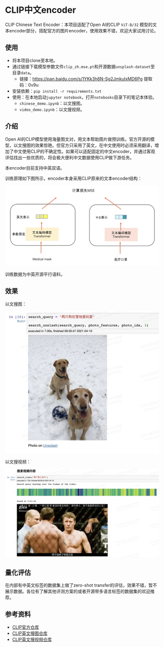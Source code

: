 # CLIP中文encoder

CLIP Chinese Text Encoder：本项目适配了Open AI的CLIP `ViT-B/32` 模型的文本encoder部分，搭配官方的图片encoder，使用效果不错，欢迎大家试用讨论。

## 使用

- 将本项目clone至本地。
- 通过链接下载模型参数文件`clip_zh.mse.pt`和开源数据`unsplash-dataset`至目录`data`。
    - 链接：https://pan.baidu.com/s/1YKk3h6N-Sg2JmkuIxMD6Pg 提取码：0v9u 
- 安装依赖：`pip install -r requirements.txt`
- 使用：在本地启动`jupyter notebook`，打开`notebooks`目录下的笔记本体验。
    - `chinese_demo.ipynb`：以文搜图。
    - `video_demo.ipynb`：以文搜视频。

## 介绍

Open AI的CLIP模型使用海量图文对，用文本帮助图片做预训练。官方开源的模型，以文搜图的效果惊艳。但官方只采用了英文，在中文使用时必须采用翻译，增加了中文使用CLIP的不确定性。如果可以适配固定的中文encoder，并通过客观评估找出一些优质的，将会极大便利中文数据使用CLIP做下游任务。

本encoder目前支持中英双语。

训练原理如下图所示，encoder本身采用CLIP原来的文本encoder结构：

![model](resource/clip_zh_encoder.jpg)

训练数据为中英开源平行语料。

## 效果

以文搜图：

![](resource/text_search_image.jpg)

以文搜视频：

![](resource/text_search_video.jpg)

## 量化评估

在内部有中英文标签的数据集上做了zero-shot transfer的评估，效果不错，暂不展示数据。各位有了解其他评测方案的或者开源带多语言标签的数据集的欢迎推荐。

## 参考资料

- [CLIP官方仓库](https://github.com/openai/CLIP)
- [CLIP英文搜图仓库](https://github.com/haltakov/natural-language-image-search)
- [CLIP英文搜视频仓库](https://github.com/haltakov/natural-language-youtube-search)
